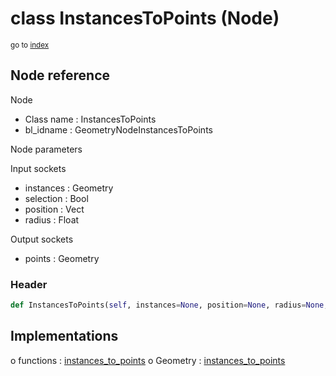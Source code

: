 # class InstancesToPoints (Node)

<sub>go to [index](/docs/index.md)</sub>

## Node reference

Node
 - Class name : InstancesToPoints
 - bl_idname : GeometryNodeInstancesToPoints

Node parameters

Input sockets
 - instances : Geometry
 - selection : Bool
 - position : Vect
 - radius : Float

Output sockets
 - points : Geometry

### Header

``` python
def InstancesToPoints(self, instances=None, position=None, radius=None, selection=None, node_label=None, node_color=None):
```

## Implementations

o functions : [instances_to_points](/docs/GeoNodes_classes/GLOBAL.md#instances_to_points)
o Geometry : [instances_to_points](/docs/GeoNodes_classes/Geometry.md#instances_to_points)


